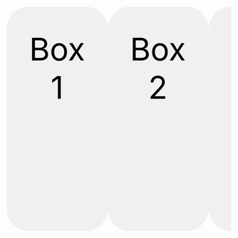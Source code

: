 <svg width="100%" height="100%" viewBox="0 0 100 100" preserveAspectRatio="none">
  <foreignObject width="100%" height="100%" x="0" y="0">
    <html>
    <head>
      <style>
        .card {
          width: 100%;
          height: 100%;
          display: flex;
          justify-content: space-around;
          align-items: center;
        }
        .box {
          width: 30%;
          height: 80px;
          background-color: #f0f0f0;
          border-radius: 10px;
          text-align: center;
          padding: 10px;
          transition: background-color 0.3s;
        }
        .box a {
          text-decoration: none;
          color: black;
        }
        .box a:visited {
          color: black;
        }
        .box a:hover {
          background-color: #ddd;
        }
      </style>
    </head>
    <body>
      <div class="card">
        <div class="box">
          <a href="https://example.com/link1">Box 1</a>
        </div>
        <div class="box">
          <a href="https://example.com/link2">Box 2</a>
        </div>
        <div class="box">
          <a href="https://example.com/link3">Box 3</a>
        </div>
      </div>
    </body>
  </html>


    
  </foreignObject>
</svg>
